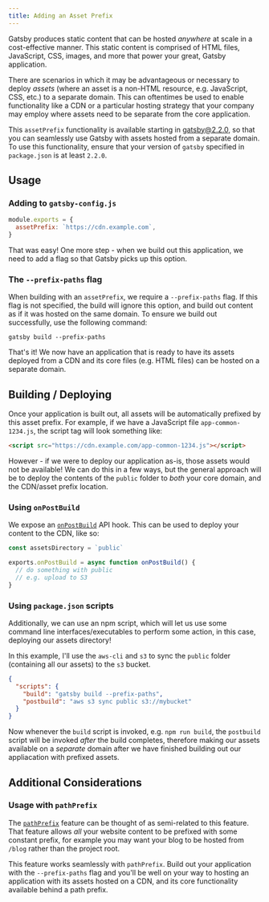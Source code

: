 ```yaml
---
title: Adding an Asset Prefix
---
```


Gatsby produces static content that can be hosted _anywhere_ at scale in a cost-effective manner. This static content is comprised of HTML files, JavaScript, CSS, images, and more that power your great, Gatsby application.

There are scenarios in which it may be advantageous or necessary to deploy _assets_ (where an asset is a non-HTML resource, e.g. JavaScript, CSS, etc.) to a separate domain. This can oftentimes be used to enable functionality like a CDN or a particular hosting strategy that your company may employ where assets need to be separate from the core application.

This `assetPrefix` functionality is available starting in gatsby@2.2.0, so that you can seamlessly use Gatsby with assets hosted from a separate domain. To use this functionality, ensure that your version of `gatsby` specified in `package.json` is at least `2.2.0`.

## Usage

### Adding to `gatsby-config.js`

```js:title=gatsby-config.js
module.exports = {
  assetPrefix: `https://cdn.example.com`,
}
```

That was easy! One more step - when we build out this application, we need to add a flag so that Gatsby picks up this option.

### The `--prefix-paths` flag

When building with an `assetPrefix`, we require a `--prefix-paths` flag. If this flag is not specified, the build will ignore this option, and build out content as if it was hosted on the same domain. To ensure we build out successfully, use the following command:

```shell
gatsby build --prefix-paths
```

That's it! We now have an application that is ready to have its assets deployed from a CDN and its core files (e.g. HTML files) can be hosted on a separate domain.

## Building / Deploying

Once your application is built out, all assets will be automatically prefixed by this asset prefix. For example, if we have a JavaScript file `app-common-1234.js`, the script tag will look something like:

```html
<script src="https://cdn.example.com/app-common-1234.js"></script>
```

However - if we were to deploy our application as-is, those assets would not be available! We can do this in a few ways, but the general approach will be to deploy the contents of the `public` folder to _both_ your core domain, and the CDN/asset prefix location.

### Using `onPostBuild`

We expose an [`onPostBuild`](/docs/node-apis/#onPostBuild) API hook. This can be used to deploy your content to the CDN, like so:

```js:title=gatsby-node.js
const assetsDirectory = `public`

exports.onPostBuild = async function onPostBuild() {
  // do something with public
  // e.g. upload to S3
}
```

### Using `package.json` scripts

Additionally, we can use an npm script, which will let us use some command line interfaces/executables to perform some action, in this case, deploying our assets directory!

In this example, I'll use the `aws-cli` and `s3` to sync the `public` folder (containing all our assets) to the `s3` bucket.

```json:title=package.json
{
  "scripts": {
    "build": "gatsby build --prefix-paths",
    "postbuild": "aws s3 sync public s3://mybucket"
  }
}
```

Now whenever the `build` script is invoked, e.g. `npm run build`, the `postbuild` script will be invoked _after_ the build completes, therefore making our assets available on a _separate_ domain after we have finished building out our appliacation with prefixed assets.

## Additional Considerations

### Usage with `pathPrefix`

The [`pathPrefix`](/docs/path-prefix/) feature can be thought of as semi-related to this feature. That feature allows _all_ your website content to be prefixed with some constant prefix, for example you may want your blog to be hosted from `/blog` rather than the project root.

This feature works seamlessly with `pathPrefix`. Build out your application with the `--prefix-paths` flag and you'll be well on your way to hosting an application with its assets hosted on a CDN, and its core functionality available behind a path prefix.

